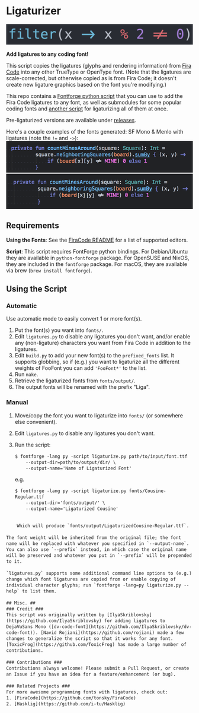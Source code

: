 # Ligaturizer #

![](images/banner.png)

**Add ligatures to any coding font!**

This script copies the ligatures (glyphs and rendering information) from [Fira Code](https://github.com/tonsky/FiraCode) into any other TrueType or OpenType font. (Note that the ligatures are scale-corrected, but otherwise copied as is from Fira Code; it doesn't create new ligature graphics based on the font you're modifying.)

This repo contains a [Fontforge python script](ligaturize.py) that you can use to add the Fira Code ligatures to any font, as well as submodules for some popular coding fonts and [another script](build.py) for ligaturizing all of them at once.

Pre-ligaturized versions are available under [releases](https://github.com/ToxicFrog/Ligaturizer/releases).

Here's a couple examples of the fonts generated: SF Mono & Menlo with ligatures (note the `!=` and `->`):
![](images/sf-mono.png)
![](images/menlo.png)

## Requirements ##
**Using the Fonts**: See the [FiraCode README](https://github.com/tonsky/FiraCode) for a list of supported editors.

**Script**: This script requires FontForge python bindings. For Debian/Ubuntu they are available in `python-fontforge` package. For OpenSUSE and NixOS, they are included in the `fontforge` package. For macOS, they are available via brew (`brew install fontforge`).

## Using the Script ##
### Automatic ###

Use automatic mode to easily convert 1 or more font(s).

1.  Put the font(s) you want into `fonts/`.
1.  Edit `ligatures.py` to disable any ligatures you don't want, and/or enable any (non-ligature) characters you want from Fira Code in addition to the ligatures.
1.  Edit `build.py` to add your new font(s) to the `prefixed_fonts` list. It supports globbing, so if (e.g.) you want to ligaturize all the different weights of FooFont you can add `'FooFont*'` to the list.
1.  Run `make`.
1.  Retrieve the ligaturized fonts from `fonts/output/`.
1.  The output fonts will be renamed with the prefix "Liga".

### Manual ###

1.  Move/copy the font you want to ligaturize into `fonts/` (or somewhere else convenient).
1.  Edit `ligatures.py` to disable any ligatures you don't want.
1.  Run the script:

    ```
    $ fontforge -lang py -script ligaturize.py path/to/input/font.ttf
        --output-dir=path/to/output/dir/ \
        --output-name='Name of Ligaturized Font'
    ```
    e.g.

    ```
    $ fontforge -lang py -script ligaturize.py fonts/Cousine-Regular.ttf
        --output-dir='fonts/output/' \
        --output-name='Ligaturized Cousine'
```

    Which will produce `fonts/output/LigaturizedCousine-Regular.ttf`.

The font weight will be inherited from the original file; the font name will be replaced with whatever you specified in `--output-name`. You can also use `--prefix` instead, in which case the original name will be preserved and whatever you put in `--prefix` will be prepended to it.

`ligatures.py` supports some additional command line options to (e.g.) change which font ligatures are copied from or enable copying of individual character glyphs; run `fontforge -lang=py ligaturize.py --help` to list them.

## Misc. ##
### Credit ###
This script was originally written by [IlyaSkriblovsky](https://github.com/IlyaSkriblovsky) for adding ligatures to DejaVuSans Mono ([dv-code-font](https://github.com/IlyaSkriblovsky/dv-code-font)). [Navid Rojiani](https://github.com/rojiani) made a few changes to generalize the script so that it works for any font. [ToxicFrog](https://github.com/ToxicFrog) has made a large number of contributions.

### Contributions ###
Contributions always welcome! Please submit a Pull Request, or create an Issue if you have an idea for a feature/enhancement (or bug).

### Related Projects ###
For more awesome programming fonts with ligatures, check out:
1. [FiraCode](https://github.com/tonsky/FiraCode)
2. [Hasklig](https://github.com/i-tu/Hasklig)
